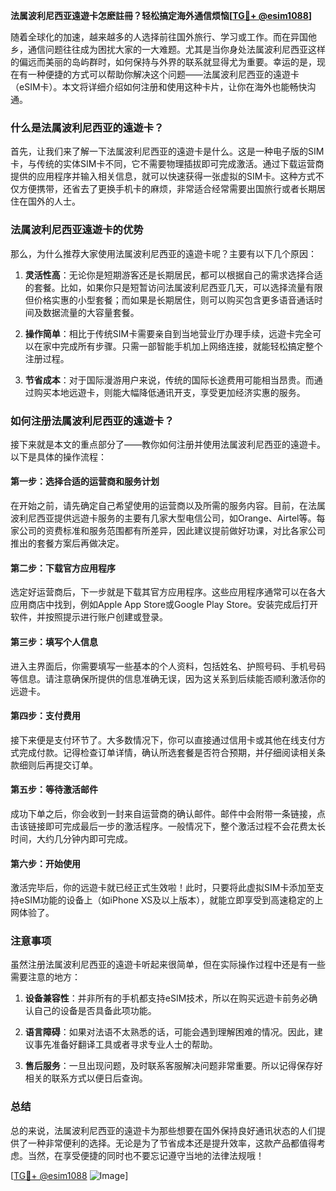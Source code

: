 **法属波利尼西亚遠遊卡怎麽註冊？轻松搞定海外通信烦恼[[TG💪+ @esim1088](https://t.me/s/esim1088)]**

随着全球化的加速，越来越多的人选择前往国外旅行、学习或工作。而在异国他乡，通信问题往往成为困扰大家的一大难题。尤其是当你身处法属波利尼西亚这样的偏远而美丽的岛屿群时，如何保持与外界的联系就显得尤为重要。幸运的是，现在有一种便捷的方式可以帮助你解决这个问题——法属波利尼西亚的遠遊卡（eSIM卡）。本文将详细介绍如何注册和使用这种卡片，让你在海外也能畅快沟通。

### 什么是法属波利尼西亚的遠遊卡？

首先，让我们来了解一下法属波利尼西亚的遠遊卡是什么。这是一种电子版的SIM卡，与传统的实体SIM卡不同，它不需要物理插拔即可完成激活。通过下载运营商提供的应用程序并输入相关信息，就可以快速获得一张虚拟的SIM卡。这种方式不仅方便携带，还省去了更换手机卡的麻烦，非常适合经常需要出国旅行或者长期居住在国外的人士。

### 法属波利尼西亚遠遊卡的优势

那么，为什么推荐大家使用法属波利尼西亚的遠遊卡呢？主要有以下几个原因：

1. **灵活性高**：无论你是短期游客还是长期居民，都可以根据自己的需求选择合适的套餐。比如，如果你只是短暂访问法属波利尼西亚几天，可以选择流量有限但价格实惠的小型套餐；而如果是长期居住，则可以购买包含更多语音通话时间及数据流量的大容量套餐。
   
2. **操作简单**：相比于传统SIM卡需要亲自到当地营业厅办理手续，远遊卡完全可以在家中完成所有步骤。只需一部智能手机加上网络连接，就能轻松搞定整个注册过程。
   
3. **节省成本**：对于国际漫游用户来说，传统的国际长途费用可能相当昂贵。而通过购买本地远遊卡，则能大幅降低通讯开支，享受更加经济实惠的服务。

### 如何注册法属波利尼西亚的遠遊卡？

接下来就是本文的重点部分了——教你如何注册并使用法属波利尼西亚的遠遊卡。以下是具体的操作流程：

#### 第一步：选择合适的运营商和服务计划
在开始之前，请先确定自己希望使用的运营商以及所需的服务内容。目前，在法属波利尼西亚提供远遊卡服务的主要有几家大型电信公司，如Orange、Airtel等。每家公司的资费标准和服务范围都有所差异，因此建议提前做好功课，对比各家公司推出的套餐方案后再做决定。

#### 第二步：下载官方应用程序
选定好运营商后，下一步就是下载其官方应用程序。这些应用程序通常可以在各大应用商店中找到，例如Apple App Store或Google Play Store。安装完成后打开软件，并按照提示进行账户创建或登录。

#### 第三步：填写个人信息
进入主界面后，你需要填写一些基本的个人资料，包括姓名、护照号码、手机号码等信息。请注意确保所提供的信息准确无误，因为这关系到后续能否顺利激活你的远遊卡。

#### 第四步：支付费用
接下来便是支付环节了。大多数情况下，你可以直接通过信用卡或其他在线支付方式完成付款。记得检查订单详情，确认所选套餐是否符合预期，并仔细阅读相关条款细则后再提交订单。

#### 第五步：等待激活邮件
成功下单之后，你会收到一封来自运营商的确认邮件。邮件中会附带一条链接，点击该链接即可完成最后一步的激活程序。一般情况下，整个激活过程不会花费太长时间，大约几分钟内即可完成。

#### 第六步：开始使用
激活完毕后，你的远遊卡就已经正式生效啦！此时，只要将此虚拟SIM卡添加至支持eSIM功能的设备上（如iPhone XS及以上版本），就能立即享受到高速稳定的上网体验了。

### 注意事项

虽然注册法属波利尼西亚的遠遊卡听起来很简单，但在实际操作过程中还是有一些需要注意的地方：

1. **设备兼容性**：并非所有的手机都支持eSIM技术，所以在购买远遊卡前务必确认自己的设备是否具备此项功能。
   
2. **语言障碍**：如果对法语不太熟悉的话，可能会遇到理解困难的情况。因此，建议事先准备好翻译工具或者寻求专业人士的帮助。

3. **售后服务**：一旦出现问题，及时联系客服解决问题非常重要。所以记得保存好相关的联系方式以便日后查询。

### 总结

总的来说，法属波利尼西亚的遠遊卡为那些想要在国外保持良好通讯状态的人们提供了一种非常便利的选择。无论是为了节省成本还是提升效率，这款产品都值得考虑。当然，在享受便捷的同时也不要忘记遵守当地的法律法规哦！

[[TG💪+ @esim1088](https://t.me/s/esim1088) ![Image](https://i.postimg.cc/4NQfJmqS/Snipaste-2025-05-13-00-14-12.png)]